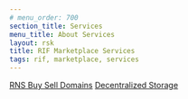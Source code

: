 ```yaml
---
# menu_order: 700
section_title: Services
menu_title: About Services
layout: rsk
title: RIF Marketplace Services
tags: rif, marketplace, services
---
```


[RNS Buy Sell Domains](./rnsdomains)
[Decentralized Storage](./storage)
